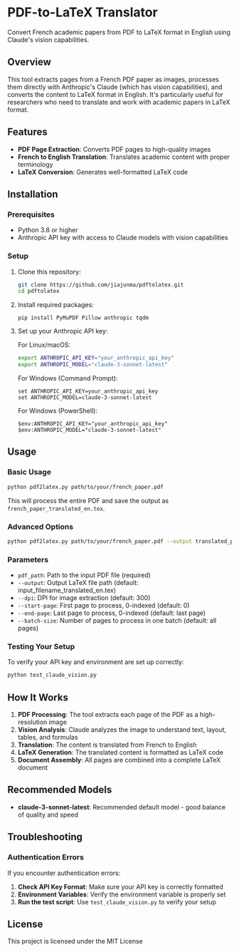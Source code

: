 # PDF-to-LaTeX Translator

Convert French academic papers from PDF to LaTeX format in English using Claude's vision capabilities.

## Overview

This tool extracts pages from a French PDF paper as images, processes them directly with Anthropic's Claude (which has vision capabilities), and converts the content to LaTeX format in English. It's particularly useful for researchers who need to translate and work with academic papers in LaTeX format.


## Features

- **PDF Page Extraction**: Converts PDF pages to high-quality images
- **French to English Translation**: Translates academic content with proper terminology
- **LaTeX Conversion**: Generates well-formatted LaTeX code

## Installation

### Prerequisites

- Python 3.8 or higher
- Anthropic API key with access to Claude models with vision capabilities

### Setup

1. Clone this repository:
   ```bash
   git clone https://github.com/jiajunma/pdftolatex.git
   cd pdftolatex
   ```


2. Install required packages:
   ```
   pip install PyMuPDF Pillow anthropic tqdm
   ```


3. Set up your Anthropic API key:

   For Linux/macOS:
   ```bash
   export ANTHROPIC_API_KEY="your_anthropic_api_key"
   export ANTHROPIC_MODEL="claude-3-sonnet-latest"
   ```

   For Windows (Command Prompt):
   ```
   set ANTHROPIC_API_KEY=your_anthropic_api_key
   set ANTHROPIC_MODEL=claude-3-sonnet-latest
   ```

   For Windows (PowerShell):
   ```
   $env:ANTHROPIC_API_KEY="your_anthropic_api_key"
   $env:ANTHROPIC_MODEL="claude-3-sonnet-latest"
   ```

## Usage

### Basic Usage

```bash
python pdf2latex.py path/to/your/french_paper.pdf
```

This will process the entire PDF and save the output as `french_paper_translated_en.tex`.

### Advanced Options

```bash
python pdf2latex.py path/to/your/french_paper.pdf --output translated_paper.tex --dpi 400 --start-page 0 --end-page 5 --batch-size 3
```

### Parameters

- `pdf_path`: Path to the input PDF file (required)
- `--output`: Output LaTeX file path (default: input_filename_translated_en.tex)
- `--dpi`: DPI for image extraction (default: 300)
- `--start-page`: First page to process, 0-indexed (default: 0)
- `--end-page`: Last page to process, 0-indexed (default: last page)
- `--batch-size`: Number of pages to process in one batch (default: all pages)

### Testing Your Setup

To verify your API key and environment are set up correctly:

```bash
python test_claude_vision.py
```

## How It Works

1. **PDF Processing**: The tool extracts each page of the PDF as a high-resolution image
2. **Vision Analysis**: Claude analyzes the image to understand text, layout, tables, and formulas
3. **Translation**: The content is translated from French to English
4. **LaTeX Generation**: The translated content is formatted as LaTeX code
5. **Document Assembly**: All pages are combined into a complete LaTeX document

## Recommended Models

- **claude-3-sonnet-latest**: Recommended default model - good balance of quality and speed

## Troubleshooting

### Authentication Errors

If you encounter authentication errors:

1. **Check API Key Format**: Make sure your API key is correctly formatted
2. **Environment Variables**: Verify the environment variable is properly set
3. **Run the test script**: Use `test_claude_vision.py` to verify your setup



## License

This project is licensed under the MIT License 


